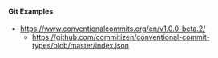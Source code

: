 #### Git Examples
* https://www.conventionalcommits.org/en/v1.0.0-beta.2/
  * https://github.com/commitizen/conventional-commit-types/blob/master/index.json
